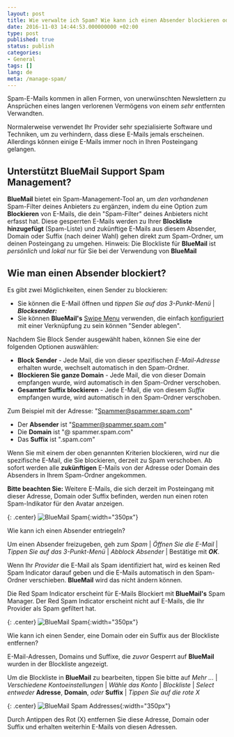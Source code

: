 ```yaml
---
layout: post
title: Wie verwalte ich Spam? Wie kann ich einen Absender blockieren oder eine Domain blockieren?
date: 2016-11-03 14:44:53.000000000 +02:00
type: post
published: true
status: publish
categories:
- General
tags: []
lang: de
meta: /manage-spam/
---
```


Spam-E-Mails kommen in allen Formen, von unerwünschten Newslettern zu Ansprüchen eines langen verlorenen Vermögens von einem *sehr* entfernten Verwandten.

Normalerweise verwendet Ihr Provider sehr spezialisierte Software und Techniken, um zu verhindern, dass diese E-Mails jemals erscheinen. Allerdings können einige E-Mails immer noch in Ihren Posteingang gelangen.

## Unterstützt BlueMail Support Spam Management?

**BlueMail** bietet ein Spam-Management-Tool an, um *den vorhandenen* Spam-Filter deines Anbieters zu ergänzen, indem du eine Option zum **Blockieren** von E-Mails, die dein "Spam-Filter" deines Anbieters nicht erfasst hat. Diese gesperrten E-Mails werden zu Ihrer **Blockliste hinzugefügt** (Spam-Liste) und zukünftige E-Mails aus diesem Absender, Domain oder Suffix (nach deiner Wahl) gehen direkt zum Spam-Ordner, um deinen Posteingang zu umgehen.
Hinweis: Die Blockliste für **BlueMail** ist *persönlich* und *lokal* nur für Sie bei der Verwendung von **BlueMail**

## Wie man einen Absender blockiert?

Es gibt zwei Möglichkeiten, einen Sender zu blockieren:

* Sie können die E-Mail öffnen und *tippen Sie auf das 3-Punkt-Menü* \| ***Blocksender:***
* Sie können **BlueMail's** [Swipe Menu](/swipe-menu-options-blue-mail/) verwenden, die einfach [konfiguriert](/configure-left-right-swipe-menu/) mit einer Verknüpfung zu sein können "Sender ablegen".

Nachdem Sie Block Sender ausgewählt haben, können Sie eine der folgenden Optionen auswählen:

* **Block Sender** - Jede Mail, die von dieser spezifischen *E-Mail-Adresse* erhalten wurde, wechselt automatisch in den Spam-Ordner.
* **Blockieren Sie ganze Domain** - Jede Mail, die von dieser Domain empfangen wurde, wird automatisch in den Spam-Ordner verschoben.
* **Gesamter Suffix blockieren** - Jede E-Mail, die von diesem *Suffix* empfangen wurde, wird automatisch in den Spam-Ordner verschoben.

Zum Beispiel mit der Adresse: "Spammer@spammer.spam.com"

* Der **Absender** ist "Spammer@spammer.spam.com"
* Die **Domain** ist "@ spammer.spam.com"
* Das **Suffix** ist ".spam.com"

Wenn Sie mit einem der oben genannten Kriterien blockieren, wird nur die spezifische E-Mail, die Sie blockieren, derzeit zu Spam verschoben. Ab sofort werden alle **zukünftigen** E-Mails von der Adresse oder Domain des Absenders in Ihrem Spam-Ordner angekommen.

**Bitte beachten Sie:** Weitere E-Mails, die sich derzeit im Posteingang mit dieser Adresse, Domain oder Suffix befinden, werden nun einen roten Spam-Indikator für den Avatar anzeigen.

{: .center}
![BlueMail Spam](/assets/BlueMail_GIF_Spam.gif){:width="350px"}

Wie kann ich einen Absender entriegeln?

Um einen Absender freizugeben, geh zum *Spam* \| *Öffnen Sie die E-Mail* \| *Tippen Sie auf das 3-Punkt-Menü* \| *Abblock Absender* \| Bestätige mit ***OK***.

Wenn Ihr *Provider* die E-Mail als Spam identifiziert hat, wird es keinen Red Spam Indicator darauf geben und die E-Mails automatisch in den Spam-Ordner verschieben. **BlueMail** wird das nicht ändern können.

Die Red Spam Indicator erscheint für E-Mails Blockiert mit **BlueMail's** Spam Manager. Der Red Spam Indicator erscheint nicht auf E-Mails, die Ihr Provider als Spam gefiltert hat.

{: .center}
![BlueMail Spam](/assets/BlueMail-Spam.png){:width="350px"}

Wie kann ich einen Sender, eine Domain oder ein Suffix aus der Blockliste entfernen?

E-Mail-Adressen, Domains und Suffixe, die *zuvor* Gesperrt auf **BlueMail** wurden in der Blockliste angezeigt.

Um die Blockliste in **BlueMail** zu bearbeiten, tippen Sie bitte auf *Mehr ...* \| *Verschiedene Kontoeinstellungen* \| *Wähle das Konto* \| *Blockliste* \| *Select entweder* **Adresse**, **Domain**, *oder* **Suffix** \| *Tippen Sie auf die rote X*

{: .center}
![BlueMail Spam Addresses](/assets/BlueMail_Spam_Addresses-2.png){:width="350px"}

Durch Antippen des Rot (X) entfernen Sie diese Adresse, Domain oder Suffix und erhalten weiterhin E-Mails von diesen Adressen.
